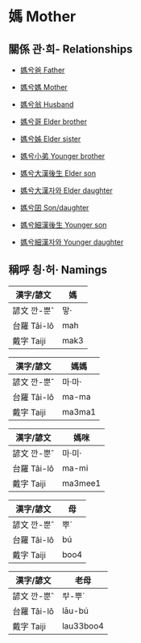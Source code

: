 # 媽 Mother

## 關係 관·희- Relationships

- [媽兮爸 Father](member13.md)

- [媽兮媽 Mother](member14.md)

- [媽兮翁 Husband](member2.md)

- [媽兮哥 Elder brother](member16.md)

- [媽兮姊 Elder sister](member15.md)

- [媽兮小弟 Younger brother](member16.md)

- [媽兮大漢後生 Elder son](member4.md)

- [媽兮大漢자와 Elder daughter](member5.md)

- [媽兮囝 Son/daughter](member1.md)

- [媽兮細漢後生 Younger son](member6.md)

- [媽兮細漢자와 Younger daughter](member7.md)

## 稱呼 칑·허· Namings

漢字/諺文 | 媽
--- | ---
諺文 깐-뿐ˆ | 맣·
台羅 Tâi-lô | mah
戴字 Taiji | mak3


漢字/諺文 | 媽媽
--- | ---
諺文 깐-뿐ˆ | 마·마·
台羅 Tâi-lô | ma-ma
戴字 Taiji | ma3ma1


漢字/諺文 | 媽咪
--- | ---
諺文 깐-뿐ˆ | 마·미·
台羅 Tâi-lô | ma-mi
戴字 Taiji | ma3mee1


漢字/諺文 | 母
--- | ---
諺文 깐-뿐ˆ | 뿌ˊ
台羅 Tâi-lô | bú
戴字 Taiji | boo4


漢字/諺文 | 老母
--- | ---
諺文 깐-뿐ˆ | ᄅᅷ-뿌ˊ
台羅 Tâi-lô | lāu-bú
戴字 Taiji | lau33boo4


